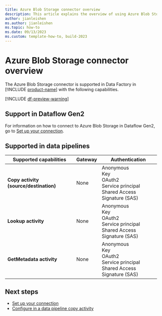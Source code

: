 ```yaml
---
title: Azure Blob Storage connector overview
description: This article explains the overview of using Azure Blob Storage.
author: jianleishen
ms.author: jianleishen
ms.topic: how-to
ms.date: 09/13/2023
ms.custom: template-how-to, build-2023
---
```


# Azure Blob Storage connector overview

The Azure Blob Storage connector is supported in Data Factory in [!INCLUDE [product-name](../includes/product-name.md)] with the following capabilities.

[!INCLUDE [df-preview-warning](includes/data-factory-preview-warning.md)]

## Support in Dataflow Gen2

For information on how to connect to Azure Blob Storage in Dataflow Gen2, go to [Set up your connection](connector-azure-blob-storage.md).

## Supported in data pipelines

| Supported capabilities | Gateway | Authentication |
| --- | --- | ---|
| **Copy activity (source/destination)** | None | Anonymous<br/>Key<br/>OAuth2<br/>Service principal<br/>Shared Access Signature (SAS) |
| **Lookup activity** | None | Anonymous<br/>Key<br/>OAuth2<br/>Service principal<br/>Shared Access Signature (SAS) |
| **GetMetadata activity** | None | Anonymous<br/>Key<br/>OAuth2<br/>Service principal<br/>Shared Access Signature (SAS) |

## Next steps

- [Set up your connection](connector-azure-blob-storage.md)
- [Configure in a data pipeline copy activity](connector-azure-blob-storage-copy-activity.md)
